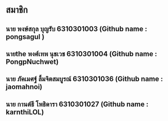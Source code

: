 # สมาชิก
## นาย พงษ์สกุล บุญรับ 6310301003 (Github name : pongsagul )
## นายthe พงศ์เทพ นุชเวช 6310301004 (Github name : PongpNuchwet)
## นาย ภัคเมศฐ์ ลิ้มจิตสมบูรณ์ 6310301036 (Github name : jaomahnoi)
## นาย กานต์ธี โพธิดารา 6310301027 (Github name : karnthiLOL)